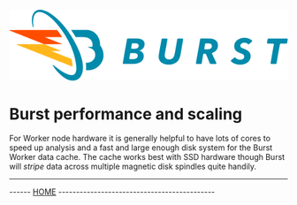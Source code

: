 ![Burst](../burst_h.png "")

# Burst performance and scaling

For Worker node hardware it is generally helpful to
have lots of cores to speed up analysis and a fast and large enough disk system for the Burst Worker data cache. The
cache works best with SSD hardware though Burst will _stripe_ data across multiple magnetic disk spindles quite handily.

---
------ [HOME](../../readme.md) -------------------------------------------- 


